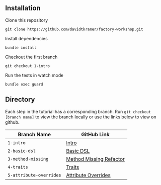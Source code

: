 ## Installation

Clone this repository

```
git clone https://github.com/davidtkramer/factory-workshop.git
```

Install dependencies

```
bundle install
```

Checkout the first branch

```
git checkout 1-intro
```

Run the tests in watch mode

```
bundle exec guard
```

## Directory

Each step in the tutorial has a corresponding branch. Run `git checkout [branch name]` to view the branch locally or use the links below to view on github.

| Branch Name | GitHub Link |
| --- | --- |
| `1-intro` | [Intro](https://github.com/davidtkramer/factory-workshop/tree/1-intro) |
| `2-basic-dsl` | [Basic DSL](https://github.com/davidtkramer/factory-workshop/tree/2-basic-dsl) |
| `3-method-missing` | [Method Missing Refactor](https://github.com/davidtkramer/ts-react-tutorial/tree/3-method-missing) |
| `4-traits` | [Traits](https://github.com/davidtkramer/ts-react-tutorial/tree/4-traits) |
| `5-attribute-overrides` | [Attribute Overrides](https://github.com/davidtkramer/ts-react-tutorial/tree/5-attribute-overrides) |
